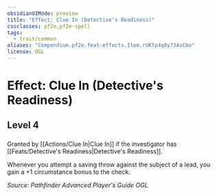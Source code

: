 ```yaml
---
obsidianUIMode: preview
title: "Effect: Clue In (Detective's Readiness)"
cssclasses: pf2e,pf2e-spell
tags:
  - trait/common
aliases: "Compendium.pf2e.feat-effects.Item.rUKtp4q8y73AvCbo"
license: OGL
---
```

# Effect: Clue In (Detective's Readiness)
## Level 4
### 






Granted by [[Actions/Clue In|Clue In]] if the investigator has [[Feats/Detective's Readiness|Detective's Readiness]].

Whenever you attempt a saving throw against the subject of a lead, you gain a +1 circumstance bonus to the check.

*Source: Pathfinder Advanced Player's Guide*
*OGL*
